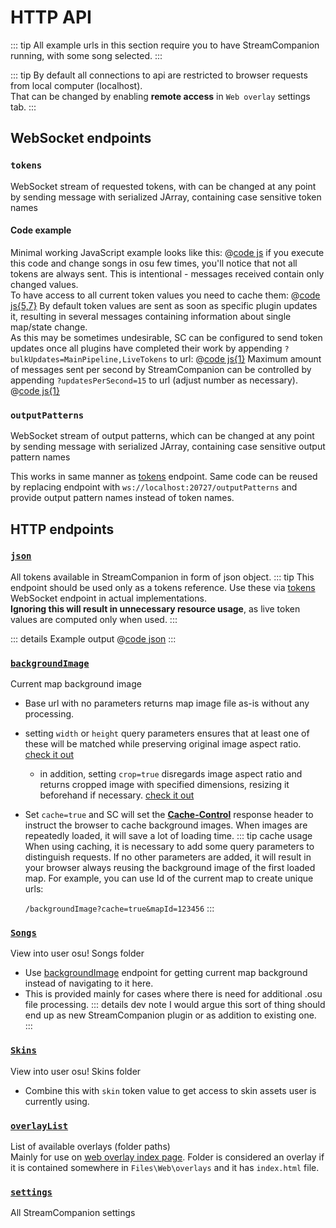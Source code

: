 # HTTP API

::: tip
All example urls in this section require you to have StreamCompanion running, with some song selected.
:::

::: tip
By default all connections to api are restricted to browser requests from local computer (localhost).  
That can be changed by enabling **remote access** in `Web overlay` settings tab.
:::

## WebSocket endpoints

### `tokens`

WebSocket stream of requested tokens, with can be changed at any point by sending message with serialized JArray, containing case sensitive token names

#### Code example

Minimal working JavaScript example looks like this:
@[code js](./apiExamples/minimalWS.js)
if you execute this code and change songs in osu few times, you'll notice that not all tokens are always sent. This is intentional - messages received contain only changed values.  
To have access to all current token values you need to cache them:
@[code js{5,7}](./apiExamples/minimalWSpt2.js)
By default token values are sent as soon as specific plugin updates it, resulting in several messages containing information about single map/state change.  
As this may be sometimes undesirable, SC can be configured to send token updates once all plugins have completed their work by appending `?bulkUpdates=MainPipeline,LiveTokens` to url:
@[code js{1}](./apiExamples/minimalWSpt3.js)
Maximum amount of messages sent per second by StreamCompanion can be controlled by appending `?updatesPerSecond=15` to url (adjust number as necessary).
@[code js{1}](./apiExamples/minimalWSpt4.js)

### `outputPatterns`

WebSocket stream of output patterns, which can be changed at any point by sending message with serialized JArray, containing case sensitive output pattern names

This works in same manner as [tokens](#tokens) endpoint. Same code can be reused by replacing endpoint with `ws://localhost:20727/outputPatterns` and provide output pattern names instead of token names.

## HTTP endpoints

### [`json`](http://localhost:20727/json)

All tokens available in StreamCompanion in form of json object.
::: tip
This endpoint should be used only as a tokens reference. Use these via [tokens](#tokens) WebSocket endpoint in actual implementations.  
**Ignoring this will result in unnecessary resource usage**, as live token values are computed only when used.
:::

::: details Example output
@[code json](./apiExamples/exampleSCOutput.json)
:::

### [`backgroundImage`](http://localhost:20727/backgroundImage)

Current map background image

* Base url with no parameters returns map image file as-is without any processing.
* setting `width` or `height` query parameters ensures that at least one of these will be matched while preserving original image aspect ratio. [check it out](http://localhost:20727/backgroundImage?width=500&height=500)
  * in addition, setting `crop=true` disregards image aspect ratio and returns cropped image with specified dimensions, resizing it beforehand if necessary. [check it out](http://localhost:20727/backgroundImage?width=500&height=500&crop=true)
* Set `cache=true` and SC will set the [**Cache-Control**](https://developer.mozilla.org/docs/Web/HTTP/Headers/Cache-Control) response header to instruct the browser to cache background images. When images are repeatedly loaded, it will save a lot of loading time.
  ::: tip cache usage
  When using caching, it is necessary to add some query parameters to distinguish requests. If no other parameters are added, it will result in your browser always reusing the background image of the first loaded map. For example, you can use Id of the current map to create unique urls:

  `/backgroundImage?cache=true&mapId=123456`
  :::

### [`Songs`](http://localhost:20727/Songs/)

View into user osu! Songs folder

- Use [backgroundImage](#backgroundImage) endpoint for getting current map background instead of navigating to it here.
- This is provided mainly for cases where there is need for additional .osu file processing.
  ::: details dev note
  I would argue this sort of thing should end up as new StreamCompanion plugin or as addition to existing one.
  :::

### [`Skins`](http://localhost:20727/Skins/)

View into user osu! Skins folder

- Combine this with `skin` token value to get access to skin assets user is currently using.

### [`overlayList`](http://localhost:20727/overlayList)

List of available overlays (folder paths)  
Mainly for use on [web overlay index page](http://localhost:20727). Folder is considered an overlay if it is contained somewhere in `Files\Web\overlays` and it has `index.html` file.

### [`settings`](http://localhost:20727/settings)

All StreamCompanion settings
